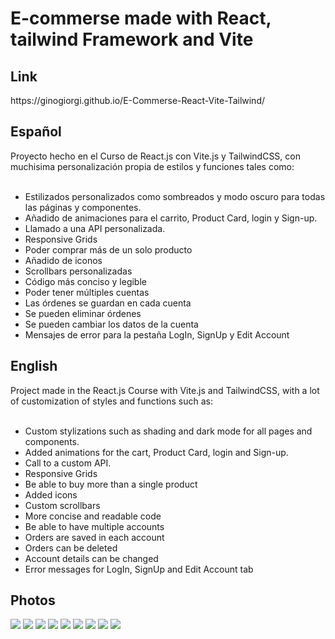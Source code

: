 <h1 align="left">E-commerse made with React, tailwind Framework and Vite </h2>

<h2 align="left">Link</h2>
https://ginogiorgi.github.io/E-Commerse-React-Vite-Tailwind/


<h2 align="left">Español</h2>
Proyecto hecho en el Curso de React.js con Vite.js y TailwindCSS, con muchisima personalización propia de estilos y funciones tales como:
‎ ‎ ‎ ‎ ‎ ‎ ‎ ‎ ‎ ‎ ‎ ‎ ‎ ‎ ‎ ‎ ‎ ‎ ‎ ‎ ‎ ‎ ‎ ‎ ‎ ‎ ‎ ‎ ‎ ‎ ‎ ‎ ‎ ‎ ‎ ‎ ‎ ‎ ‎ ‎ ‎ ‎ ‎ ‎ ‎ ‎ ‎ ‎ ‎ ‎ ‎ ‎ ‎ ‎ ‎ ‎ ‎

- Estilizados personalizados como sombreados y modo oscuro para todas las páginas y componentes.
- Añadido de animaciones para el carrito, Product Card, login y Sign-up.
- Llamado a una API personalizada.
- Responsive Grids
- Poder comprar más de un solo producto
- Añadido de iconos
- Scrollbars personalizadas
- Código más conciso y legible
- Poder tener múltiples cuentas
- Las órdenes se guardan en cada cuenta
- Se pueden eliminar órdenes
- Se pueden cambiar los datos de la cuenta
- Mensajes de error para la pestaña LogIn, SignUp y Edit Account

<h2 align="left">English</h2>
Project made in the React.js Course with Vite.js and TailwindCSS, with a lot of customization of styles and functions such as:
‎ ‎ ‎ ‎ ‎ ‎ ‎ ‎ ‎ ‎ ‎ ‎ ‎ ‎ ‎ ‎ ‎ ‎ ‎ ‎ ‎ ‎ ‎ ‎ ‎ ‎ ‎ ‎ ‎ ‎ ‎ ‎ ‎ ‎ ‎ ‎ ‎ ‎ ‎ ‎ ‎ ‎ ‎ ‎ ‎ ‎ ‎ ‎ ‎ ‎ ‎ ‎ ‎ ‎ ‎ ‎ ‎

- Custom stylizations such as shading and dark mode for all pages and components.
- Added animations for the cart, Product Card, login and Sign-up.
- Call to a custom API.
- Responsive Grids
- Be able to buy more than a single product
- Added icons
- Custom scrollbars
- More concise and readable code
- Be able to have multiple accounts
- Orders are saved in each account
- Orders can be deleted
- Account details can be changed
- Error messages for LogIn, SignUp and Edit Account tab

<h2 align="left">Photos</h2>

<img src="https://github.com/ginogiorgi/reactWithViteAndTailwindCSS/blob/main/screenshots/log-in.PNG?raw=true" />
<img src="https://github.com/ginogiorgi/reactWithViteAndTailwindCSS/blob/main/screenshots/sign-up.PNG?raw=true" />
<img src="https://github.com/ginogiorgi/reactWithViteAndTailwindCSS/blob/main/screenshots/main-page.PNG?raw=true" />
<img src="https://github.com/ginogiorgi/reactWithViteAndTailwindCSS/blob/main/screenshots/product-detail.PNG?raw=true" />
<img src="https://github.com/ginogiorgi/reactWithViteAndTailwindCSS/blob/main/screenshots/checkout-menu.PNG?raw=true" />
<img src="https://github.com/ginogiorgi/reactWithViteAndTailwindCSS/blob/main/screenshots/my-orders.PNG?raw=true" />
<img src="https://github.com/ginogiorgi/reactWithViteAndTailwindCSS/blob/main/screenshots/my-order.PNG?raw=true" />
<img src="https://github.com/ginogiorgi/reactWithViteAndTailwindCSS/blob/main/screenshots/my-account.PNG?raw=true" />
<img src="https://github.com/ginogiorgi/reactWithViteAndTailwindCSS/blob/main/screenshots/edit-account.PNG?raw=true" />
